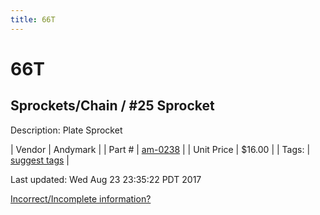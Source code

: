 ```yaml
---
title: 66T
---
```


# 66T
## Sprockets/Chain / #25 Sprocket
Description: 	Plate Sprocket 

| Vendor | Andymark | 
| Part # | [am-0238](http://www.andymark.com/Sprocket-p/am-0238.htm) | 
| Unit Price | $16.00 | 
| Tags: | [suggest tags](https://docs.google.com/forms/d/e/1FAIpQLSeWyY8v3RgOty-MyWmh9U0iivNYN_molChYyS-0U-o-kOAv_g/viewform) | 

Last updated: Wed Aug 23 23:35:22 PDT 2017

 [Incorrect/Incomplete information?](https://docs.google.com/forms/d/e/1FAIpQLSeWyY8v3RgOty-MyWmh9U0iivNYN_molChYyS-0U-o-kOAv_g/viewform)